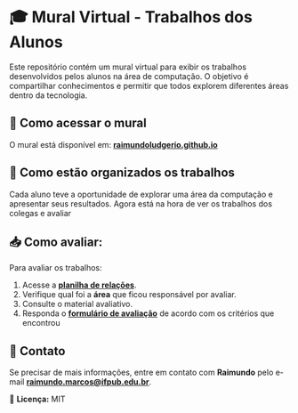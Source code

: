 # 🎓 Mural Virtual - Trabalhos dos Alunos  

Este repositório contém um mural virtual para exibir os trabalhos desenvolvidos pelos alunos na área de computação. O objetivo é compartilhar conhecimentos e permitir que todos explorem diferentes áreas dentro da tecnologia.  

## 🚀 Como acessar o mural  
O mural está disponível em: **[raimundoludgerio.github.io](https://raimundoludgerio.github.io/)**  

## 📝 Como estão organizados os trabalhos  
Cada aluno teve a oportunidade de explorar uma área da computação e apresentar seus resultados. Agora está na hora de ver os trabalhos dos colegas e avaliar  


## 📥 Como avaliar:
Para avaliar os trabalhos:  
1. Acesse a **[planilha de relações](https://raimundoludgerio.github.io/)**.  
2. Verifique qual foi a **área** que ficou responsável por avaliar.  
3. Consulte o material avaliativo.
4. Responda o **[formulário de avaliação](https://raimundoludgerio.github.io/)** de acordo com os critérios que encontrou

## 📧 Contato  
Se precisar de mais informações, entre em contato com **Raimundo** pelo e-mail **raimundo.marcos@ifpub.edu.br**.  

🔗 **Licença:** MIT  
